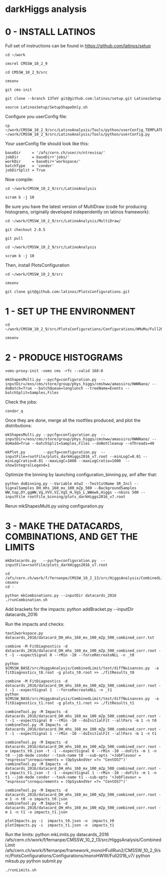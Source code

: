 darkHiggs analysis
======================

# 0 - INSTALL LATINOS

Full set of instructions can be found in https://github.com/latinos/setup

    cd ~/work

    cmsrel CMSSW_10_2_9

    cd CMSSW_10_2_9/src

    cmsenv

    git cms-init

    git clone --branch 13TeV git@github.com:latinos/setup.git LatinosSetup	

    source LatinosSetup/SetupShapeOnly.sh

Configure you userConfig file:

    cp ~/work/CMSSW_10_2_9/src/LatinoAnalysis/Tools/python/userConfig_TEMPLATE.py ~/work/CMSSW_10_2_9/src/LatinoAnalysis/Tools/python/userConfig.py

Your userConfig file should look like this:

    baseDir     = '/afs/cern.ch/user/n/ntrevisa/'
    jobDir      = baseDir+'jobs/'
    workDir     = baseDir+'workspace/'
    batchType   = 'condor'
    jobDirSplit = True

Now compile:

    cd ~/work/CMSSW_10_2_9/src/LatinoAnalysis

    scram b -j 10

Be sure you have the latest version of MultiDraw (code for producing histograms, originally developed independently on latinos framework):

    cd ~/work/CMSSW_10_2_9/src/LatinoAnalysis/MultiDraw/

    git checkout 2.0.5

    git pull

    cd ~/work/CMSSW_10_2_9/src/LatinoAnalysis

    scram b -j 10

Then, install PlotsConfiguration

    cd ~/work/CMSSW_10_2_9/src

    cmsenv

    git clone git@github.com:latinos/PlotsConfigurations.git

# 1 - SET UP THE ENVIRONMENT

    cd ~/work/CMSSW_10_2_9/src/PlotsConfigurations/Configurations/HMuMu/Full2016

    cmsenv

# 2 - PRODUCE HISTOGRAMS
  
    voms-proxy-init -voms cms -rfc --valid 168:0
 
    mkShapesMulti.py --pycfg=configuration.py  --inputDir=/eos/cms/store/group/phys_higgs/cmshww/amassiro/HWWNano/ --doBatch=True --batchQueue=longlunch --treeName=Events --batchSplit=Samples,Files
 
Check the jobs:

    condor_q

Once they are done, merge all the rootfiles produced, and plot the distributions:

    mkShapesMulti.py --pycfg=configuration.py  --inputDir=/eos/cms/store/group/phys_higgs/cmshww/amassiro/HWWNano/ --doHadd=True --batchSplit=Samples,Files --doNotCleanup --nThreads=40
 
    mkPlot.py        --pycfg=configuration.py  --inputFile=rootFile/plots_darkHiggs2016_v7.root --minLogC=0.01 --minLogCratio=0.01 --maxLogC=1000 --maxLogCratio=1000  --showIntegralLegend=1 


Optimize the binning by launching configuration_binning.py, anf after that:

    python doBinning.py --Variable mtw2 --TestCutName SR_Incl --SignalSamples DH_mhs_160_mx_100_mZp_500 --BackgroundSamples WW,top,DY,ggWW,Vg,VVV,VZ,VgS_H,VgS_L,WWewk,Higgs --nbins 500 --inputFile rootFile_binning/plots_darkHiggs2016_v7.root


Rerun mkShapesMulti.py using configuration.py


# 3 - MAKE THE DATACARDS, COMBINATIONS, AND GET THE LIMITS

    mkDatacards.py   --pycfg=configuration.py  --inputFile=rootFile/plots_darkHiggs2016_v7.root    
    
    cd /afs/cern.ch/work/f/fernanpe/CMSSW_10_2_13/src/HiggsAnalysis/CombinedLimit/	
    cmsenv
    cd -
    
    python mkCombinations.py --inputDir datacards_2016
    ./runCombination.sh


Add brackets for the impacts:
    python addBracket.py --inputDir datacards_2016

Run the impacts and checks:

    text2workspace.py datacards_2016/datacard_DH_mhs_160_mx_100_mZp_500_combined_corr.txt

    combine -M FitDiagnostics -d datacards_2016/datacard_DH_mhs_160_mx_100_mZp_500_combined_corr.root -t -1 --expectSignal 0 --rMin -10 --forceRecreateNLL -n _t0

    python $CMSSW_BASE/src/HiggsAnalysis/CombinedLimit/test/diffNuisances.py  -a fitDiagnostics_t0.root -g plots_t0.root >> ./fitResults_t0 

    combine -M FitDiagnostics -d datacards_2016/datacard_DH_mhs_160_mx_100_mZp_500_combined_corr.root -t -1 --expectSignal 1  --forceRecreateNLL -n _t1
    python $CMSSW_BASE/src/HiggsAnalysis/CombinedLimit/test/diffNuisances.py  -a fitDiagnostics_t1.root -g plots_t1.root >> ./fitResults_t1 

    combineTool.py -M Impacts -d datacards_2016/datacard_DH_mhs_160_mx_100_mZp_500_combined_corr.root -t -1 --expectSignal 0 --rMin -10 --doInitialFit --allPars -m 1 -n t0
    combineTool.py -M Impacts -d datacards_2016/datacard_DH_mhs_160_mx_100_mZp_500_combined_corr.root -t -1 --expectSignal 1 --rMin -10 --doInitialFit --allPars -m 1 -n t1

    combineTool.py -M Impacts -d datacards_2016/datacard_DH_mhs_160_mx_100_mZp_500_combined_corr.root -o impacts_t0.json -t -1 --expectSignal 0 --rMin -10 --doFits -m 1 -n t0 --job-mode condor --task-name t0 --sub-opts '+JobFlavour = "espresso"\nrequirements = (OpSysAndVer =?= "CentOS7")'
    combineTool.py -M Impacts -d datacards_2016/datacard_DH_mhs_160_mx_100_mZp_500_combined_corr.root -o impacts_t1.json -t -1 --expectSignal 1 --rMin -10 --doFits -m 1 -n t1 --job-mode condor --task-name t1 --sub-opts '+JobFlavour = "espresso"\nrequirements = (OpSysAndVer =?= "CentOS7")'

    combineTool.py -M Impacts -d datacards_2016/datacard_DH_mhs_160_mx_100_mZp_500_combined_corr.root -m 1 -n t0 -o impacts_t0.json
    combineTool.py -M Impacts -d datacards_2016/datacard_DH_mhs_160_mx_100_mZp_500_combined_corr.root -m 1 -n t1 -o impacts_t1.json

    plotImpacts.py -i  impacts_t0.json -o  impacts_t0
    plotImpacts.py -i  impacts_t1.json -o  impacts_t1

    

Run the limits:
    python mkLimits.py datacards_2016 /afs/cern.ch/work/f/fernanpe/CMSSW_10_2_13/src/HiggsAnalysis/CombinedLimit /afs/cern.ch/work/f/fernanpe/framework_monoHFullRun2/CMSSW_10_2_9/src/PlotsConfigurations/Configurations/monoHWW/Full2016_v7/ 
    python mksub.py 
    python submit.py

    ./runLimits.sh